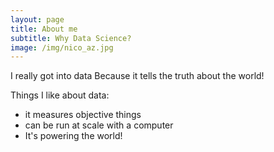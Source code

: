 ```yaml
---
layout: page
title: About me
subtitle: Why Data Science?
image: /img/nico_az.jpg
---
```


I really got into data Because it tells the truth about the world!

Things I like about data:
- it measures objective things
- can be run at scale with a computer
- It's powering the world!
